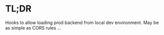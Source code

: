 # TL;DR

Hooks to allow loading prod backend from local dev environment.
May be as simple as CORS rules ...

